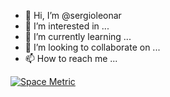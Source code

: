- 👋 Hi, I’m @sergioleonar
- 👀 I’m interested in ...
- 🌱 I’m currently learning ...
- 💞️ I’m looking to collaborate on ...
- 📫 How to reach me ...

<!---
sergioleonar/sergioleonar is a ✨ special ✨ repository because its `README.md` (this file) appears on your GitHub profile.
You can click the Preview link to take a look at your changes.
--->
<a title="Test Cases" href="https://s2.testspace.com/spaces/128726?utm_campaign=badge&utm_medium=referral&utm_source=test"><img alt="Space Metric" src="https://s2.testspace.com/spaces/128726/badge?token=cbabfc51f7ae59a3f8ae77d9320cabcb0cd7222e" /></a>

